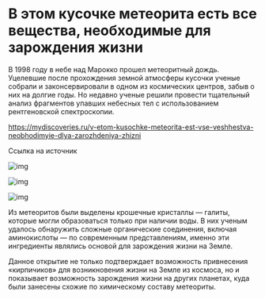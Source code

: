# В этом кусочке метеорита есть все вещества, необходимые для зарождения жизни 

В 1998 году в небе над Марокко прошел метеоритный дождь. Уцелевшие после прохождения земной атмосферы кусочки ученые собрали и законсервировали в одном из космических центров, забыв о них на долгие годы. Но недавно ученые решили провести тщательный анализ фрагментов упавших небесных тел с использованием рентгеновской спектроскопии.

https://mydiscoveries.ru/v-etom-kusochke-meteorita-est-vse-veshhestva-neobhodimyie-dlya-zarozhdeniya-zhizni

Cсылка на источник

![img](https://mydiscoveries.ru/wp-content/uploads/2018/01/181701-Halite-Full.jpg)

![img](https://yandex.ru)

![img](https://dev.razrabs.ru)


Из метеоритов были выделены крошечные кристаллы — галиты, которые могли образоваться только при наличии воды. В них ученым удалось обнаружить сложные органические соединения, включая аминокислоты — по современным представлениям, именно эти ингредиенты являлись основой для зарождения жизни на Земле.

Данное открытие не только подтверждает возможность привнесения «кирпичиков» для возникновения жизни на Земле из космоса, но и показывает возможность зарождения жизни на других планетах, куда были занесены схожие по химическому составу метеориты.
